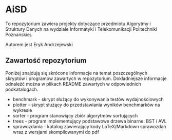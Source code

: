 # AiSD

To repozytorium zawiera projekty dotyczące przedmiotu Algorytmy i Struktury Danych na wydziale Informatyki i Telekomunikacji Politechniki Poznańskiej.

Autorem jest Eryk Andrzejewski

## Zawartość repozytorium
Poniżej znajdują się skrócone informacje na temat poszczególnych skryptów i programów zawartych w repozytorium. Dokładniejsze informacje odnaleźć można w plikach README zawartych w odpowiednich podkatalogach.

 - benchmark - skrypt służący do wykonywania testów wydajnościowych
 - plotter - skrypt służący do przedstawiania wyników benchmarków na wykresie
 - sorter - program stanowiący zbiór algorytmów sortujących
 - trees - program implementujący podstawowe drzewa binarne: BST i AVL
 - sprawozdania - katalog zawierający kody LaTeX/Markdown sprawozdań wraz z wersjami skompilowanymi do pdf
